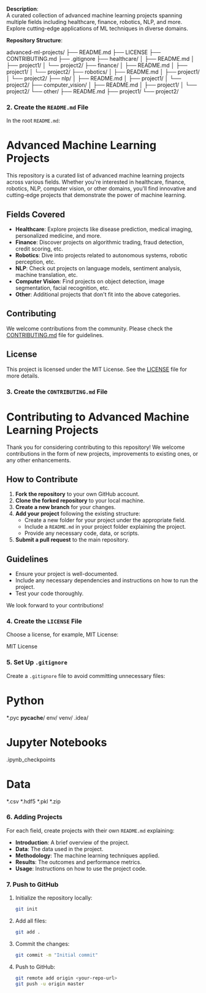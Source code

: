**Description**:  
A curated collection of advanced machine learning projects spanning multiple fields including healthcare, finance, robotics, NLP, and more. Explore cutting-edge applications of ML techniques in diverse domains.

**Repository Structure**:

advanced-ml-projects/
├── README.md
├── LICENSE
├── CONTRIBUTING.md
├── .gitignore
├── healthcare/
│   ├── README.md
│   ├── project1/
│   └── project2/
├── finance/
│   ├── README.md
│   ├── project1/
│   └── project2/
├── robotics/
│   ├── README.md
│   ├── project1/
│   └── project2/
├── nlp/
│   ├── README.md
│   ├── project1/
│   └── project2/
├── computer_vision/
│   ├── README.md
│   ├── project1/
│   └── project2/
└── other/
    ├── README.md
    ├── project1/
    └── project2/


### 2. **Create the `README.md` File**

In the root `README.md`:


# Advanced Machine Learning Projects

This repository is a curated list of advanced machine learning projects across various fields. Whether you're interested in healthcare, finance, robotics, NLP, computer vision, or other domains, you'll find innovative and cutting-edge projects that demonstrate the power of machine learning.

## Fields Covered

- **Healthcare**: Explore projects like disease prediction, medical imaging, personalized medicine, and more.
- **Finance**: Discover projects on algorithmic trading, fraud detection, credit scoring, etc.
- **Robotics**: Dive into projects related to autonomous systems, robotic perception, etc.
- **NLP**: Check out projects on language models, sentiment analysis, machine translation, etc.
- **Computer Vision**: Find projects on object detection, image segmentation, facial recognition, etc.
- **Other**: Additional projects that don't fit into the above categories.

## Contributing

We welcome contributions from the community. Please check the [CONTRIBUTING.md](CONTRIBUTING.md) file for guidelines.

## License

This project is licensed under the MIT License. See the [LICENSE](LICENSE) file for more details.


### 3. **Create the `CONTRIBUTING.md` File**

# Contributing to Advanced Machine Learning Projects

Thank you for considering contributing to this repository! We welcome contributions in the form of new projects, improvements to existing ones, or any other enhancements.

## How to Contribute

1. **Fork the repository** to your own GitHub account.
2. **Clone the forked repository** to your local machine.
3. **Create a new branch** for your changes.
4. **Add your project** following the existing structure:
   - Create a new folder for your project under the appropriate field.
   - Include a `README.md` in your project folder explaining the project.
   - Provide any necessary code, data, or scripts.
5. **Submit a pull request** to the main repository.

## Guidelines

- Ensure your project is well-documented.
- Include any necessary dependencies and instructions on how to run the project.
- Test your code thoroughly.

We look forward to your contributions!

### 4. **Create the `LICENSE` File**

Choose a license, for example, MIT License:


MIT License


### 5. **Set Up `.gitignore`**

Create a `.gitignore` file to avoid committing unnecessary files:


# Python
*.pyc
__pycache__/
env/
venv/
.idea/

# Jupyter Notebooks
.ipynb_checkpoints

# Data
*.csv
*.hdf5
*.pkl
*.zip


### 6. **Adding Projects**

For each field, create projects with their own `README.md` explaining:

- **Introduction**: A brief overview of the project.
- **Data**: The data used in the project.
- **Methodology**: The machine learning techniques applied.
- **Results**: The outcomes and performance metrics.
- **Usage**: Instructions on how to use the project code.

### 7. **Push to GitHub**

1. Initialize the repository locally:
    ```bash
    git init
    ```
2. Add all files:
    ```bash
    git add .
    ```
3. Commit the changes:
    ```bash
    git commit -m "Initial commit"
    ```
4. Push to GitHub:
    ```bash
    git remote add origin <your-repo-url>
    git push -u origin master
    ```

